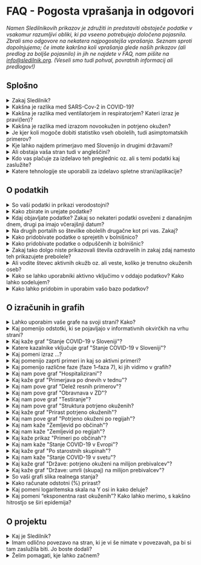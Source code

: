 <h1>FAQ - Pogosta vprašanja in odgovori</h1>

_Namen Sledilnikovih prikazov je združiti in predstaviti obstoječe podatke v vsakomur razumljivi obliki, ki pa vseeno potrebujejo določena pojasnila. Zbrali smo odgovore na nekatera najpogostejša vprašanja. Seznam sproti dopolnjujemo; če imate kakršna koli vprašanja glede naših prikazov (ali predlog za boljše pojasnilo) in jih ne najdete v FAQ, nam pišite na info@sledilnik.org. (Veseli smo tudi pohval, povratnih informacij ali predlogov!)_

## Splošno

<details>
  <summary id=why-sledilnik>Zakaj Sledilnik?</summary>

Naš cilj je pomagati pri razumevanju širjenja virusa in pripomoči k splošni ozaveščenosti, odzivnosti ter učinkovitosti ukrepov za zajezitev virusa. Več v [zavihku O projektu](/sl/about). 

</details>

<details>
  <summary id=virus-vs-disease>Kakšna je razlika med SARS-Cov-2 in COVID-19?</summary>

**SARS-CoV-2** je angleška okrajšava za “Severe Acute Respiratory Syndrome Coronavirus 2” – to je mednarodno sprejeto ime virusa, ki povzroča bolezen **COVID-19**. Tudi slednje poimenovanje je kratica, skovana iz besed COrona VIrus Disease ter 2019, torej leta, ko je bolezen prvič izbruhnila.

</details>

<details>
  <summary id=ventilator-vs-respirator>Kakšna je razlika med ventilatorjem in respiratorjem? Kateri izraz je pravi(len)?</summary>

Načeloma sta oba pravilna. Pri Sledilniku smo najprej uporabljali *ventilator*, nato pa smo se po tehtanju argumentov ter na na predlog člana strokovne skupine, ki svetuje Ministrstvu za zdravje, odločili za uporabo izraza *respirator*. Izraz "*medicinski ventilator*" je sicer ustreznejši z vidika medicinske stroke in tudi slovenskega jezika, izraz "respirator" pa se nam zdi boljši zaradi jedrnatosti in hkratne jasnosti v splošni oz. pogovorni uporabi. Več o dilemah poimenovanja lahko preberete v odličnem članku [**Respirator ali ventilator?** (STA, 24. marca 2020)](https://www.sta.si/2743782/respirator-ali-ventilator).

</details>

<details>
  <summary id=confirmed-cases>Kakšna je razlika med izrazom novookužen in potrjeno okužen?</summary>

V Sledilniku uporabljamo nabor izrazov, ki so razloženi v odgovoru [Kaj pomeni izraz …?](#chart-terminology). Za druge izraze, kot so novookužen, ki se pojavljajo v medijih, ne pa tudi v naših grafih, lahko pri uporabi pomaga [slovar Fran, različica covid-19](https://fran.si/o-portalu?page=Covid_19_2020). 

</details>

<details>
  <summary id=all-infected>Je kjer koli mogoče dobiti statistiko vseh obolelih, tudi asimptomatskih primerov?</summary>

To trenutno ni mogoče. Razlogov je več: testiranja zajemajo le določen del populacije (bolniki z znaki in simptomi akutne okužbe dihal, ki bi lahko potrebovali zdravljenje v bolnišnici, zdravstveni delavci in oskrbovanci DSO s simptomi okužbe dihal, starejši nad 60 let po presoji zdravnika), zato je v statistiko lahko zajet le del populacije, ki očitno kaže znake okužbe, mlajša oz. netestirana populacija je torej za zdaj disproporcionalno zastopana. Statistike asimptomatskih bolnikov, ki ne kažejo simptomov in niso zato nikjer zavedeni, tako ni mogoče dobiti. 

</details>

<details>
  <summary id=other-countries>Kje lahko najdem primerjavo med Slovenijo in drugimi državami?</summary>

Na Sledilnikovi strani [Svet](/sl/world) je na voljo zemljevid sveta, ki prikazuje [Stanje COVID-19 v svetu](/sl/world#world-chart). Na tej strani sta tudi grafa [Države: potrjeno okuženi na milijon prebivalcev](/sl/world#countries-cases-chart) in [Države: umrli (skupaj) na milijon prebivalcev](/sl/world#countries-deaths-chart), ki kaže primerjavo med Slovenijo in različnimi skupinami držav glede na potrjeno okužene in število smrti zaradi COVID-19 na milijon prebivalcev.      

Za podrobnejše primerjave, ki upoštevajo še druge kategorije razen umrlih, si lahko vedno ogledate katero od strani, kot sta [Coronavirus Pandemic](https://ourworldindata.org/coronavirus), stran raziskovalne skupine Our World in Data univerze v Oxfordu, ki omogoča prikaz in primerjavo podatkov za izbrane države, ter [COVID-19 Dashboard](https://coronavirus.jhu.edu/map.html), stran univerze Johns Hopkins (ene vodilnih raziskovalnih institucij v ZDA). Zaradi nezanesljivih podatkov je manj priporočljiva stran [Worldometer](https://www.worldometers.info/coronavirus/). Več priporočenih povezav si oglejte na [strani Povezave](/sl/links).

</details>

<details>
  <summary id=english-translation>Ali obstaja vaša stran tudi v angleščini?</summary>

Pomembni deli Sledilnika so že prevedeni, na primer vsi prikazi in grafi ter stran [stran O projektu](/en/about), ki zajema osnovne podatke in vire podatkov. Preostale strani bodo prevedene takoj, ko bo mogoče. Sicer sta na voljo za prosto uporabo tako besedilni del kot izvorna koda. Vsi podatki so v bazi že zavedeni tudi z angleškimi oznakami, zato je mogoča tudi njihova mednarodna uporaba (izvoz).

</details>

<details>
  <summary id=are-you-paid>Kdo vas plačuje za izdelavo teh preglednic oz. ali s temi podatki kaj zaslužite?</summary>

Nihče oz. ne. Sledilnik je neprofitna pobuda, ustvarjena kot podpora sprotnemu zbiranju in urejanju ključnih podatkov o širjenju koronavirusa pri nas. Naša baza podatkov je javna in prosto dostopna, torej brezplačna in nekomercialna, in bo takšna tudi ostala. Gl. tudi vprašanje [Kako lahko pridobim in uporabim vašo bazo podatkov](#data-usage).

</details>

<details>
  <summary id=tech-used>Katere tehnologije ste uporabili za izdelavo spletne strani/aplikacije?</summary>

Stran je v JavaScriptu s pomočjo Vue.js, vizualizacije in grafi so narejeni v F# s pomočjo knjižnic Highcharts, projekt pa je odprt in na voljo na [GitHubu - Sledilnik](https://github.com/sledilnik).

</details>

## O podatkih

<details>
  <summary id=data-reliability>So vaši podatki in prikazi verodostojni?</summary>

Podatke zbiramo iz različnih uradnih in drugih javnih virov – navedeni so v [zavihku Viri](/sl/sources). 

Od 28. marca 2020 imamo vzpostavljeno tudi povezavo z Ministrstvom za zdravje, NIJZ in zdravstvenimi zavodi, od katerih zdaj neposredno dobivamo strukturirane podatke. Ekipa Sledilnika ne nadzoruje točnosti izvirnih podatkov in ne objavlja podatkov, ki niso pridobljeni iz uradnih virov ali sredstev javnega obveščanja, zato pa vse podatke navzkrižno preverja, da so pravilni in skladni z izvornimi.

</details>

<details>
  <summary id=data-collection>Kako zbirate in urejate podatke?</summary>

[Bazo podatkov](https://docs.google.com/spreadsheets/d/1N1qLMoWyi3WFGhIpPFzKsFmVE0IwNP3elb_c18t2DwY/edit#gid=0) urejamo s podatki NIJZ (po kategorijah). Podatke po regijah in starosti kdaj tudi kasneje dopolnjujemo in navzkrižno preverjamo, ko se spremenijo zaradi epidemioloških raziskav. Podatke o občinah sledimo v [tabeli Kraji](https://docs.google.com/spreadsheets/d/1N1qLMoWyi3WFGhIpPFzKsFmVE0IwNP3elb_c18t2DwY/edit#gid=598557107).

Urejanje podatkov bolnišnične oskrbe – [tabela Pacienti](https://docs.google.com/spreadsheets/d/1N1qLMoWyi3WFGhIpPFzKsFmVE0IwNP3elb_c18t2DwY/edit#gid=918589010):

- Dobivamo dnevna poročila in spremljamo objave vseh bolnišnic za COVID-19 (UKC Ljubljana, UKC Maribor, UK Golnik, SB Celje) – okoli 8h.

- Spremljamo število hospitaliziranih: vsi oddelki, v intenzivni enoti in na respiratorju.

- Iz podatkov evidentiramo tudi prehode (sprejem/odpust) med posameznimi stanji (kadar je to mogoče zaznati).

- Kjer so podatki o prehodih (sprejem/odpust) nepopolni, s sklepanjem določimo vrednosti (uporabimo formulo).

- Vsi viri in sklepanja so zabeleženi kot komentar v posameznih celicah (možnost preverjanja).

- Podatke primerjamo s sumarnimi podatki o hospitaliziranih in intenzivni terapiji, ki jih objavlja Vlada RS.
  
  </details>

<details>
  <summary id=data-publish-time>Kdaj objavljate podatke? Zakaj so nekateri podatki osveženi z današnjim dnem, drugi pa imajo včerajšnji datum?</summary>

Večina podatkov se zbira za pretekli dan ob 23.59 (testi, potrjene okužbe ...), podatke o hospitalizacijah pa večinoma pridobimo do 9. ure vsak dan za vse bolnišnice. **Naši podatki so tako osveženi ponavadi med 10.00 in 12.00**.  

Ko objavimo sveže dnevne podatke, so ti na voljo na vseh naših distribucijskih poteh (CSV, REST, spletna stran), o objavi poročamo tudi na družbenih omrežjih ([Facebook](https://www.facebook.com/COVID19Sledilnik) in [Twitter](https://twitter.com/sledilnik)).

</details>

<details>
  <summary id=data-differences>Na drugih portalih so številke obolelih drugačne kot pri vas. Zakaj?</summary>

Sledilnik uporablja zgolj potrjene, uradne podatke, ki jih dnevno sporočajo NIJZ in vse slovenske bolnišnice, ki zdravijo bolezen COVID-19. Naši podatki tako prihajajo neposredno iz preverjenih virov, hkrati pa jih tudi sami navzkrižno primerjamo že od začetka delovanja (4. 3. 2020). Razlike v objavljenih podatkih se po navadi pojavijo zato, ker so bili zajeti ob različnih urah dneva. Gl. tudi vprašanje [So vaši podatki in prikazi verodostojni?](#data-reliability) 

</details>

<details>
  <summary id=data-hospital-in>Kako pridobivate podatke o sprejetih v bolnišnico?</summary>

Bolnišnice o posameznih sprejemih ali odpustih, iz katerih bi lahko pridobili natančne podatke, ne poročajo vedno. Število sprejemov ponavadi izračunamo iz podatkov o trenutno hospitaliziranih in razlike glede na prejšni dan, ki ji prištejemo število odpuščenih in umrlih na določen dan. Podobno vodimo tudi evidenco o sprejemih in odpustih v enotah za intenzivno terapijo ter za priklop in odklop na/od respirator(ja). 

</details>

<details>
  <summary id=data-hospital-out>Kako pridobivate podatke o odpuščenih iz bolnišnic?</summary>

Podatek **Odpuščeni iz bolnišnice** je izračunan na podlagi podatkov, ki jih dnevno dobivamo neposredno iz bolnišnic, torej iz preverjenega vira. Večinoma za vse bolnišnice dobivamo dnevno število odpuščenih, iz katerega lahko sklepamo o številu novo sprejetih. Glej tudi [Kako pridobivate podatke o sprejetih v bolnišnico?](#data-hospital-in)

</details>

<details>
  <summary id=data-recovered>Zakaj tako dolgo niste prikazovali števila ozdravelih in zakaj zdaj namesto teh prikazujete prebolele?</summary>

Sledilnik se je pri številu ozdravelih zanašal na uradne vire (Vlada RS, mediji). Poročanja o ozdravelih so žal še vedno redka – za zdaj imamo samo par potrjenih virov o "ozdravelih", rednih podatkov in uradnih virov pa ni, kakor tudi ne uradne defincije, kdaj je določena oseba ozdravela. V okviru Inštituta za mikrobiologijo in imunologijo je potekala [nacionalna raziskava o COVID-19](https://covid19.biolab.si/), ki bo pokazala tudi, koliko ljudi je bolezen COVID-19 že prebolelo. Ker trenutno še ni znano, kakšne so morebitne posledice prebolele bolezni COVID-19 (s tem se ukvarjajo različne študije, rezultati pa še dolgo ne bodo znani), in ker tudi zdravstvene institucije govorijo o preboleli bolezni (in ne o ozdravelih), smo skladno s tem spremenili tako terminologijo kot način izračunavanja števila prebolelih. (Gl. tudi vprašanje [Ali vodite števec aktivnih okužb oz. ali veste, koliko je trenutno okuženih oseb?](#data-active-cases)) 

Ministrstvo za zdravje je 14. aprila objavilo [Priporočila za zaključek izolacije in vrnitev na delovno mesto](https://www.zbornica-zveza.si/wp-content/uploads/2020/04/PRIPORO%C4%8CILO-Zaklju%C4%8Dek-izolacije-in-vrnitev-na-delovna-mesta-po-preboleli-bolezni-COVID-19.pdf), iz katerih lahko razberemo, kdaj se za osebo sklepa, da je prebolela okužbo in se lahko vrne na delo. Za osebe s simptomi je to 14 dni po umiritvi simptomov, za zdravstvene delavce je po 14 dneh obvezen kontrolni bris, ki mora biti negativen 2x zapored. Vlada RS sicer redno poroča o odpuščenih iz bolnišnice, za katere pa ne vemo, ali so res že preboleli bolezen. Iz objavljenih priporočil je razvidno, da sta pri teh bolnikih po odpustu v domačo oskrbo potrebna dva zaporedna negativna kontrolna brisa, da bi se oseba štela za sposobno vrnitve na delo. ECDC je v svojem [poročilu](https://www.ecdc.europa.eu/sites/default/files/documents/covid-19-rapid-risk-assessment-coronavirus-disease-2019-ninth-update-23-april-2020.pdf) navedla: *The 14-day incidence of reported COVID-19 cases in the EU/EEA and UK, providing an estimate of the prevalence of active cases in the population...*, zato smo izbrali 14-dnevno obdobje kot povprečno trajanje okužbe, torej čas, ko je potrjeno okuženi aktiven. 

Opazili smo, da [Worldometer](https://www.worldometers.info/coronavirus/#countries) poroča o številu okrevanj, a žal nam podatka, od kod črpajo te informacije, ni uspelo pridobiti. Tudi nekateri drugi viri preprosto združujejo prebolele osebe s številom odpuščenih bolnikov iz bolnišnic. Ker menimo, da ta dva podatka ne kažeta enakega stanja bolezni, smo se odločili, da jih prikazujemo ločeno; to sta  kazalnika **Odpuščeni iz bolnišnice** in **Preboleli**. 

*Opomba: izračun prebolelih smo spremenili 9. 5. 2020, in sicer izračunavamo prebolele zdaj po 14-dnevnem obdobju od potrditve okužbe (prej 21 dni), zato je bil opazen skok v številu prebolelih. Prosimo, da v oceni števila prebolelih upoštevate to razliko v izračunu. Podrobnejša razlaga spremenjenega izračunavanja je na voljo v članku na Mediumu [Od potrjeno okuženih do prebolelih](https://medium.com/@sledilnik/94c81674718e).*

</details>

<details>
  <summary id=data-active-cases>Ali vodite števec aktivnih okužb oz. ali veste, koliko je trenutno okuženih oseb?</summary>

Da, od konca aprila naprej grafično prikazujemo tudi te kazalnike – **Potrjeno okuženi (aktivni)** in **Preboleli (skupaj)**. 

Pri teh prikazih ne gre za podatke iz javnih virov; oba kazalnika kažeta na osnovi uradnih podatkov izračunano vrednost, zato sta za lažje razločevanje prikazana s črtkano črto. Vrednost *Potrjeno okuženi (aktivni)* je izračunana s preprostim odštevanjem uradnih podatkov za relevantno kategorijo, vrednost *Preboleli (skupaj)* odslikava stanje vseh potrjeno okuženih pred dvema tednoma (minus umrli). Število prebolelih je preprosta ocena, ki temelji na vrednosti vseh potrjeno okuženih v preteklosti na podlagi domneve, da se bolezen **povprečno preboli najkasneje v 14 dneh** (vir: [ECDC poročilo](https://www.ecdc.europa.eu/sites/default/files/documents/covid-19-rapid-risk-assessment-coronavirus-disease-2019-ninth-update-23-april-2020.pdf)); tako je število prebolelih na določen dan enako številu vseh potrjeno okuženih dva tedna pred danim datumom, od katerega se odšteje še število umrlih do istega dne, ko se ugotavlja število prebolelih. Ocena je poenostavljena v smislu, da ne upošteva primerov resnejših dolgotrajnih komplikacij bolezni COVID-19.       

*Opomba: izračun prebolelih smo spremenili 9. 5. 2020, in sicer izračunavamo prebolele zdaj po 14-dnevnem obdobju od potrditve okužbe (prej 21 dni), zato je bil opazen skok v številu prebolelih. Prosimo, da v oceni števila prebolelih upoštevate to razliko v izračunu. Podrobnejša razlaga spremenjenega izračunavanja je na voljo v članku na Mediumu [Od potrjeno okuženih do prebolelih](https://medium.com/@sledilnik/94c81674718e).*

Formula za izračun vrednosti:
- Preboleli (skupaj) = Potrjeno okuženi (skupaj) pred 14 dnevi – Umrli (skupaj) do dneva izračuna

- Potrjeno okuženi (aktivni) = Potrjeno okuženi (skupaj) − Preboleli (skupaj) − Umrli (skupaj)

</details>

<details>
  <summary id=data-contribute>Kako se lahko uporabniki aktivno vključimo v oddajo podatkov? Kako lahko sodelujem?</summary>

Sledilnik ne zbira osebnih podatkov uporabnikov niti podatkov, ki bi jih želeli o svojem stanju ali o stanju v bolnišnicah posredovati posamezniki.

Lahko pa uporabniki prostovoljno pomagate z zbiranjem in preverjanjem podatkov iz medijev (in tudi s terena), pri statističnih in drugih analizah ipd. Za takšno obliko sodelovanja, opozorila in konstruktivne predloge nam pišite na info@sledilnik.org.

</details>

<details>
  <summary id=data-usage>Kako lahko pridobim in uporabim vašo bazo podatkov?</summary>

Naša baza podatkov je javna in prosto dostopna v obliki [**CSV**, **REST** in **Google Sheet**](/sl/datasources). Prosimo vas le, da nam sporočite, s kakšnim namenom boste podatke uporabili, ter Sledilnik obvezno navedete kot vir.

Ker so oznake podatkov tudi v angleščini (gl. vprašanje [Ali obstaja vaša stran tudi v angleščini?](#english-translation)), je mogoča tudi njihova mednarodna uporaba (izvoz, prikaz).

</details>

## O izračunih in grafih

<details>
  <summary id=chart-usage>Lahko uporabim vaše grafe na svoji strani? Kako?</summary>

Lahko! Na svojo spletno stran lahko vgradite poljuben graf ali prikaz – ob navedbi vira, seveda. Grafi imajo na desni strani gumb *Deli graf na*, s katerim lahko izbirate, kje želite graf deliti (FB, TW, splet). Lahko pa tudi [kliknete sem](/sl/embed) in s seznama izberete graf, ki ga želite vgraditi. O uporabi nas obvestite (info@sledilnik.org) in povezavo bomo z veseljem dodali tudi v našo zbirko [priporočenih povezav](/sl/links). 

</details>

<details>
  <summary id=chart-infocard-percent>Kaj pomenijo odstotki, ki se pojavljajo v informativnih okvirčkih na vrhu strani?</summary>

Gre za odstotno stopnjo rasti na današnji dan v številu oseb glede na prejšnji dan. Če je, recimo, včeraj bilo v intenzivni enoti 16 oseb, danes pa so sprejeli še štiri, je to 25 % več glede na včerajšnje stanje.  

</details>

<details>
  <summary id=metrics-comparison-chart>Kaj kaže graf "Stanje COVID-19 v Sloveniji"?</summary>

[Graf](/sl/stats#metrics-comparison-chart) prikazuje dnevno in skupno dinamiko širjenja okužbe od začetka do danes. Uporabljeni kazalniki (gl. [Katere kazalnike vključuje graf o stanju?](#chart-metrics-included)) nam pomagajo razumeti, kako uspešno obvladujemo širjenje virusa. Spremljamo lahko, kakšen je dnevni prirast okuženih, in posredno vidimo, ali ukrepi delujejo; iz podatka o številu hospitaliziranih in deleža teh v intenzivni enoti lahko razberemo, koliko oseb je bolezen resno ogrozila, hkrati pa nam ti podatki kažejo tudi, kolikšna je obremenjenost zdravstvenega sistema.

Spodaj na časovnem traku so označene prelomne točke: od prvega potrjenega primera (4. 3. 2020) do ukrepov (po ključni besedi in datumu), sprejetih za zajezitev širjenja, ter njihovega rahljanja, kar nam pomaga spremljati dinamiko spremenljivk glede na ukrepe.  

</details>

<details>
  <summary id=chart-metrics-included>Katere kazalnike vključuje graf "Stanje COVID-19 v Sloveniji"?</summary>

[Graf](/sl/stats#metrics-comparison-chart) vključuje:
  
* **Testiranja (na dan)** = Število opravljenih testiranj na prisotnost virusa SARS-CoV-2, ki povzroča bolezen COVID-19. V prvih fazah epidemije je to bil pomemben pokazatelj razširjenosti virusa, a se je s spremembo metodologije testiranja oz. vzorca testiranih to spremenilo v kazalec kapacitete zdravstvenega oz. diagnostičnega sistema.

* **Testiranja (skupaj)** = Vsota testiranj do dne; podatek je uporaben v smislu primerjave oz. deleža celotne populacije, vendar je zavajajoč, saj so določene osebe lahko testirane večkrat (npr. zdravstveni delavci, zaposleni v DSO ipd.).

* **Potrjeno okuženi (na dan)** = Število potrjeno okuženih na dan na podlagi testov. Ta kazalec ne odraža dejanskega gibanja novih okuženih v populaciji, saj se s testi ne vzorči celotne populacije, ampak se ciljno testira rizične in poklicne skupine.

* **Potrjeno okuženi (skupaj)** = Skupno število vseh potrjeno okuženih oseb do določenega dne.

* **Potrjeno okuženi (aktivni)** = Potrjeno okuženi (skupaj) – Preboleli (skupaj) – Umrli (skupaj)

* **Preboleli (skupaj)** = Število prebolelih na določen dan je preprosta ocena, enaka številu vseh potrjeno okuženih dva tedna pred danim datumom (ob predpostavki, da se bolezen povprečno preboli najkasneje v 14 dneh), od katerega se odšteje še število umrlih do istega dne, ko se ugotavlja število prebolelih. Gl. tudi [Zakaj tako dolgo niste prikazovali števila ozdravelih in zakaj zdaj namesto teh prikazujete prebolele?](#data-recovered)

* **Hospitalizirani (aktivni)** = Trenutno število oseb v bolnišnični oskrbi (na navadnem oddelku ali v enoti za intenzivno terapijo).

* **Hospitalizirani (skupaj)** = Vsota vseh do sedaj sprejetih v bolnišnico do dne.

* **V intenzivni enoti (aktivni)** = Trenutno število oseb v enotah intenzivne terapije.

* **Na respiratorju (aktivni)** = Trenutno število oseb, ki za dihanje potrebujejo respirator (medicinski ventilator).

* **Odpuščeni iz bolnišnice (na dan)** = Število odpuščenih iz bolnišnice na ta dan.

* **Odpuščeni iz bolnišnice (skupaj)** = Vsota vseh odpuščenih iz bolnišnice do tega dne.

* **Umrli (na dan)** = Število umrlih za posledicami COVID-19 na ta dan.

* **Umrli (skupaj)** = Vsota vseh umrlih do tega dne.
  
</details>

<details>
  <summary id=chart-terminology>Kaj pomeni izraz …? </summary>
  
Sledilnik uporablja terminologijo, ki je skladna z uradnimi oznakami in smernicami WHO in ECDC (Evropskega centra za preprečevanje in obvladovanje bolezni). V prikazih se uporabljajo naslednje oznake:  
* **potrjeno okuženi** = To je število oseb, ki so bile pozitivne na testu prisotnosti virusa SARS-CoV-2. Ker je število potrjeno okuženih oseb odvisno zgolj od testiranja in ker zaradi spremenjene politike testiranja večina okuženih z blagimi simptomi sploh ne bo testirana na prisotnost COVID-19, je podatek o potrjeno okuženih bistveno manjši od dejanskega števila okuženih ljudi.

* **hospitalizirani** = To je število okuženih oseb, ki imajo tako resne simptome bolezni COVID-19, da so bile sprejete v bolnišnično oskrbo. 

* **v intenzivni enoti** = Označuje število hospitaliziranih oseb, ki so zaradi simptomov bolezni COVID-19 v življenjski nevarnosti in potrebujejo namestitev v enoti za intenzivno terapijo. Gre za podmnožico kategorije *Hospitalizirani*. 

* **na respiratorju** = Označuje število hospitaliziranih oseb v intenzivni enoti, ki za dihanje potrebujejo respirator (medicinski ventilator). Gre za podmnožico kategorije *V intenzivni enoti* in kategorije *Hospitalizirani*.

* **preboleli** = To je ocena števila oseb, ki so bile potrjeno okužene in naj bi po 14 dneh prebolele bolezen. Število prebolelih je tako enako številu vseh potrjeno okuženih dva tedna pred danim datumom, od katerega se odšteje še število umrlih do istega dne, ko se ugotavlja število prebolelih. Gl. tudi [Zakaj tako dolgo niste prikazovali števila ozdravelih in zakaj zdaj namesto teh prikazujete prebolele?](#data-recovered)
  
</details>

<details>
  <summary id=cases-chart>Kaj pomenijo zaprti primeri in kaj so aktivni primeri? </summary>

Vse potrjeno okužene primere kaže [graf Potrjeni primeri](/sl/stats#cases-chart). Sicer pa je za spremljanje epidemije pomembno vedeti, koliko je še aktualno okuženih. Zato uporabljamo terminologijo:

**Zaprti primeri** – seštevek vseh potrjeno okuženih, ki niso več okuženi z virusom, torej števila prebolelih in mrtvih.

**Aktivni primeri** – pomenijo vse potrjene okužbe z virusom, ki so še vedno aktualne (osebe virus še vedno prebolevajo). Gl. tudi [Katere kazalnike vključuje graf o stanju?](#data-recovered)

</details>


<details>
  <summary id=chart-phases>Kaj pomenijo različne faze (faze 1–faza 7), ki jih vidimo v grafih?</summary>

Navpične črte delijo faze, zamejene z datumi, ko so odgovorni organi spremenili način zbiranja informacij o širjenju okužbe (spremeni se način testiranja, razglašena ali preklicana epidemija, uvedejo se interventni ukrepi samoizolacije...).

Faze so prikazane zato, ker se je s spremembo metodologije testiranja spremenil tudi pomen določenih kazalcev, po katerih lahko presojamo razširjenost okužb.

* **Faza 1 (4.–12. marec 2020)**: Zabeleženi so prvi primeri okužbe pri nas. Sledi se vsem primerom, testirajo se vsi kontakti. 

* **Faza 2 (13.–19. marec 2020)**: Spremeni se [metodologija testiranja, razglašena epidemija](https://www.gov.si/novice/2020-03-14-spremenjeno-diagnosticiranje-za-realnejse-nacrtovanje-ukrepov-za-obvladovanje-epidemije/), uvedejo se interventni ukrepi o samoizolaciji in socialnem distanciranju.

* **Faza 3 (20. marec–7. april)**: Ponovno [se spremeni metodologija testiranja](https://www.gov.si/novice/2020-03-22-ministrstvo-za-zdravje-z-vrsto-ukrepov-v-boju-proti-covid-19/), vzpostavi se prepoved zbiranja več kot petih oseb na javnih površinah.

* **Faza 4 (8.–15. april)**: Nova [sprememba metodologije testiranja](https://www.gov.si/assets/ministrstva/MZ/DOKUMENTI/Koronavirus/145-Dopolnitev-navodil-glede-testiranja-na-COVID-19.pdf) – dodatno se testirajo tudi osebe z blagimi simptomi iz gospodinjstev, v katerih je več oseb z okužbo dihal.

* **Faza 5 (15.–21. april)**: Nova [sprememba metodologije testiranja](https://www.gov.si/assets/ministrstva/MZ/DOKUMENTI/Koronavirus/Druga-dopolnitev-navodil-za-testiranje-na-COVID-19.pdf) – ponovno se **po možnosti** testirajo **vse** osebe, pri katerih obstaja sum za mogočo okužbo s SARS-CoV-2 virusom.

* **Faza 6 (21. april–15. maj)**: Nova [sprememba metodologije testiranja](https://www.nijz.si/sites/www.nijz.si/files/uploaded/testiranje-pacientov-na-covid-19_21_4_2020.pdf) – ponovno se testirajo **vse** osebe, pri katerih obstaja sum za mogočo okužbo s SARS-CoV-2 virusom. Začne se [nacionalna raziskava](https://www.gov.si/novice/slovenija-bo-kot-prva-drzava-izvedla-raziskavo-koliko-ljudi-je-bolezen-covid19-nevede-prebolelo/) 3000 naključnih oseb (dodatna testiranja, testiranje krvi na prisotnost protiteles).

* **Faza 7 (15. maj)**: Vlada [prekliče epidemijo](https:https://www.gov.si/novice/2020-05-15-vlada-preklicala-epidemijo-nalezljive-bolezni-sars-cov-2-covid-19/) – nadaljne sproščanje ukrepov (karantena samo za državljane tretjih držav), večina ukrepov je ostala do konca maja.
    - 1.6.: sproščanje osnovna šola, zbiranje do 200 ljudi.
    - 15.6.: sproščanje, zbiranje do 500 ljudi, prost prestop meje izven kontrolnih točk za SLO, AUT, ITA in HUN.
    - 15.6.: poostrena obvezna 14-dnevna karantena za kritične države.
</details>

<details>
  <summary id=patients-chart>Kaj nam pove graf "Hospitalizirani"?</summary>

[Graf](/sl/stats#patients-chart) nam v prikazu (*Vse bolnišnice*) kaže celotno sliko hospitalizacij glede na stanje pacientov po dnevih: stolpci s pozitivno vrednostjo (tisti nad vodoravno osjo) prikazujejo število sprejetih, število hospitaliziranih, z rdečimi odtenki so označeni posamezniki v enoti intenzivne terapije ter koliko od teh je v kritičnem stanju na respiratorju. Stolpci z negativno vrednostjo (tisti pod vodoravno osjo) prikazujejo število odpuščenih in umrlih ta dan. Spodaj lahko izberemo tudi posamezno COVID-19 bolnišnico in tako pogled omejimo. Če spodaj izberemo pogled *Po bolnišnicah*, pa lahko za vsako od COVID-19 bolnišnic vidimo število oseb v bolnišnični oskrbi po dnevih.  

Prikaz je lahko osnova za presojo bolnišničnih zmogljivosti in načrtovanje njihovega morebitnega povečanja. Po besedah ministra za zdravje Tomaža Gantarja je bilo spomladi stanje takšno: "Za bolnike s COVID-19 imamo v bolnišnicah pripravljenih 539 postelj, po potrebi se ta zmogljivost lahko poveča do 1000 postelj, ... Za intenzivno terapijo imamo trenutno na razpolago 113 postelj." Če vemo, da traja hospitalizacija nekoga v intenzivni enoti pri nas pribl. 14 dni ([po besedah dr. Matjaža Jereba](https://www.rtvslo.si/zdravje/novi-koronavirus/matjaz-jereb-smrtnost-kriticno-bolnih-na-oddelku-ni-velika/519962); svetovno povprečje je 3–6 tednov), lahko graf ponudi dober uvid o obremenitvi bolnišnic. 

</details>

<details>
  <summary id=daily-comparison-chart>Kaj kaže graf "Primerjava po dnevih v tednu"?</summary>

[Graf](/sl/stats#daily-comparison-chart) prikazuje dinamiko širjenja okužbe po posameznih dnevih v tednu. Izberete lahko tri poglede: *Potrjeno okuženi* (novi primeri na ta dan), *Aktivni primeri* (skupno število aktivnih primerov na ta dan) in *Opravljeni testi* (na ta dan).   
Na grafu je tako razvidna tipična tedenska dinamika (vikendi z zmanjšano dejavnostjo testiranja), kakor tudi tedenske rasti ali zmanjšanja na posameznem dnevu v tednu.  

</details>

<details>
  <summary id=ratios-chart>Kaj nam pove graf "Delež resnih primerov"?</summary>

[Graf](/sl/stats#ratios-chart) prikazuje deleže resnih primerov bolezni in smrtnosti v treh različnih prikazih. Vsi podatki so prikazani v odstotkih (%). 
**Pozor**: Delež resnih primerov prikazuje delež vseh do zdaj hospitaliziranih (+ ICU, respirator). Ta prikaz torej ni vezan na trenutno hospitalizirane, ampak prikazuje hospitalizirane, ICU, respirator in smrti kot delež vseh potrjeno okuženih. Če se je število potrjeno okuženih na določen dan povečalo, število na respiratorju pa ne (je ostalo nespremenjeno), bo to povzročilo padec % na repiratorjih. Pri tem prikazu ni pomembna dnevna sprememba, ampak se prikazujejo trendi. Na začetku je zato krivulja zelo nestabilna, na koncu pa se stabilizira. Ideja tega grafa je, da nam nudi oceno deleža resnih primerov po posameznih kategorijah.

(*Resni primeri*) nam kaže hospitalizirane, v intenzivni enoti, na respiratorju in umrle kot delež vseh potrjeno okuženih. Iz tega je razvidno, kolikšen delež vseh potrjeno okuženih oseb ima težjo obliko bolezni, ki zahteva hospitalizacijo, sprejem v intenzivno enoto in uporabo respiratorja.

(*Hospitalizirani*) nam kaže osebe v intenzivni enoti, na respiratorju in umrle v bolnišnici kot delež vseh hospitaliziranih. Ta prikaz ponazori, na kakšnem oddelku in kakšno obravnavo potrebujejo hospitalizirani bolniki.

(*Smrtnost*) nam pokaže delež smrti v bolnišnici glede na vse umrle in delež smrti v intenzivni enoti glede na vse umrle - prikazano s polno črto. S črtkano črto sta prikazani Smrtnost v bolnišnici (koliko oseb umre glede na vse hospitalizirane) in Smrtnost v intenzivni enoti (koliko oseb umre glede na vse sprejete v intenzivno enoto). 

Graf je uporaben za razumevanje obravnave bolnikov v Sloveniji in primerjave z drugimi državami (glede na njihova poročila).

</details>

<details>
  <summary id=hcenters-chart>Kaj nam pove graf "Obravnava v ZD"?</summary>

[Graf](/sl/stats#hcenters-chart) prikazuje obravnavo sumov za COVID-19 v zdravstvenih domovih (primarna raven zdravstva), možen je pogled za celo Slovenijo ali po posamezni regiji. Zdravstveni domovi so prva vstopna točka za odvzem brisov za testiranje za prisotnost virusa, zato je porast števila sumov in napotitev na samoizolacijo lahko zgodnji indikator, da je prišlo do novih izbruhov.

Na grafu zato prikazujemo število vseh obiskov nujne medicinske pomoči (tudi za druge bolezni) v zdravstvenih domovih*, številov sumov za COVID-19 na podlagi pregleda na vstopni točki COVID-19 in vse sume na okužbo, ki so bili zaznani na podlagi telefonskega pogovora. Nekatere osebe so tako lahko zavedene večkrat, najprej s telefonskim pogovorom, potem pa še med pregledom. Prikazujemo tudi skupno število napotitev v samoizolacijo.  

*Opomba 1: v nekaterih občinah je kontrolna točka za COVID-19 v sklopu bolnišnice (recimo SB Celje in SB Novo mesto). Za obdobje pred 14.4. nimamo podatkov iz teh bolnišnic.*

*Opomba 2: metodologija beleženja sumov preko telefonskega pogovora se je spreminjala, zato so bili na začetku zavedeni vsi sumi, od 23.4. pa naj bi se pri telefonskem pogovoru beležili samo sumi, ko ni bil odrejen pregled in vzem brisa (testiranje). Iz tega razloga je mogoče, da so razlike v tem, kako posamezni zdravstveni domovi poročajo te podatke, in da je to število previsoko.*

Tudi v številu opravljenih testov so zavedena vsa testiranja (tudi ponovitvena), tako da število pozitivnih testov šteje vse pozitivne teste – ista oseba je lahko večkrat testirana in šteta kot pozitivna. Število opravljenih testov je zato lahko večje od števila pozitivnih testov, ki jih poročajo laboratoriji (tam je vsaka oseba zavedena samo enkrat). Gl. tudi [Kaj nam pove graf "Testiranje"?](#test-charts) 


</details>


<details>
  <summary id=tests-chart>Kaj nam pove graf "Testiranje"?</summary>

[Graf](/sl/stats#tests-chart) prikazuje skupno število rednih testiranj (prikaz *Redno*) in testiranj [nacionalne raziskave IMI](https://covid19.biolab.si/) (z izbiro prikaza *Raziskava*). S stolpci je prikazano število negativnih in pozitivnih testov na posamezni dan, krivulja kaže dnevni delež pozitivnih testov v odstotkih. 

Vse pomembne zdravstvene organizacije in ustanove se zavedajo, da je testiranje za okužbo s koronavirusom eden najpomembnejši dejavnikov, saj lahko le s testiranjem razumemo potek in razsežnost pandemije ter s tem ustrezno odgovorimo na grožnjo, ki jo predstavlja. Se pa vsaka država po svoje spopada s pomanjkanjem testov. Slovenija je *14. marca 2020* spremenila način spremljanja širjenja okužbe (https://www.gov.si/teme/koronavirus/koronavirus-simptomi-okuzbe-in-zdravljenje/), po katerem se ni več testiralo ljudi z okužbo dihal, ki niso potrebovali bolnišnične oskrbe (stanje se zato ocenjuje le na podlagi števila obolelih), testirale pa so se vse osebe z blago okužbo dihal, ki so starejše od 60 let, osebe s potrjenimi drugimi boleznimi (visok krvni tlak, sladkorna bolezen, srčno-žilne, pljučne, ledvične, težje jetrne bolezni) ter osebe z imunskimi pomanjkljivostmi (ne glede na starost). *21. aprila 2020* se je način testiranja spremenil, saj so zdravstveni delavci dobili [navodilo](https://www.gov.si/assets/ministrstva/MZ/DOKUMENTI/Koronavirus/Dodatno-k-Drugi-dopolnitvi-navodil-za-testiranje-na-COVID-19-Testiranje-pri-vseh-osebah-s-sumom.pdf), naj se testirajo vsi pacienti s sumom na okužbo dihal (tudi taki z blažjimi simptomi in ne glede na njihovo starost). 

</details>

<details>
  <summary id=infections-chart>Kaj nam pove graf "Struktura potrjeno okuženih?</summary>

[Graf](/sl/stats#infections-chart) nudi vpogled, kolikšen je med vsemi potrjeno okuženimi dnevni delež potrjeno okuženih oseb iz rizičnih skupin oz. zaposlenih na rizičnih območjih. Zaradi časovno ne dovolj natančnih vhodnih podatkov o potrjeno okuženih so dnevne vrednosti (*Po dnevih (povprečno)*) prikazane kot drseče povprečje 5 dni. Seštevek vrednosti tega dneva, 2 dni pred dnevom in 2 dni po tem dnevu je deljen s 5. Zato graf kaže stanje za tri dni nazaj, na ta način pa dobimo boljšo predstavo o trendih po posameznih skupinah. Če spodaj izberemo prikaz *Skupno* oz. *Relativno*, bomo iz krivulje potrjenih primerov preskočili na stolpčni prikaz, ki kaže, kolikšno je število potrjeno okuženih oseb znotraj posamezne kategorijeza na določen dan.  

Prirast okuženih zdravstvenih delavcev ne pomeni, da so bili odkriti točno na ta dan; lahko so bili pozitivni že prej in se je samo podatek o njihovem statusu pridobil naknadno. Postavka *Zaposleni v DSO* vključuje zdravstvene delavce, sodelavce in zunanjo pomoč (študentje zdravstvenih smeri), zato so dnevni podatki o zdravstvenih delavcih (modra krivulja oz. stolpci) ustrezno zmanjšani na račun zaposlenih v DSO. To pomeni, da je število zdravstvenih delavcev zelo konzervativna ocena.

</details>

<details>
  <summary id=spread-chart>Kaj kaže graf "Prirast potrjeno okuženih"?</summary>

[Graf](/sl/stats#spread-chart) prikazuje število novih primerov potrjeno okuženih na določen dan, pri čemer upošteva oznako WHO in  [ECDC (Evropskega centra za preprečevanje in obvladovanje bolezni)](https://www.ecdc.europa.eu/en/case-definition-and-european-surveillance-human-infection-novel-coronavirus-2019-ncov), da so potrjeni primeri "osebe z laboratorijsko potrjeno okužbo s COVID-19". Ker je število potrjeno okuženih oseb še vedno odvisno zgolj od testiranja, je podatek o potrjeno okuženih bistveno manjši od dejanskega števila okuženih ljudi.
  
</details>

<details>
  <summary id=regions-chart>Kaj nam pove graf "Potrjeno okuženi po regijah"?</summary>

[Graf](/sl/stats#regions-chart) kaže dinamiko rasti potrjeno okuženih po izbranih regijah. Posamezne regije je mogoče enostavno primerjati tako, da pod grafom s klikom na določene regije izberemo tiste, ki jih želimo prikazati na grafu. Iz krivulje lahko hitro razberemo, katere regije imajo največ in katere najmanj potrjeno okuženih ter kako se to število spreminja skozi čas.

</details>

<details>
  <summary id=map-chart>Kaj nam kaže "Zemljevid po občinah"?</summary>

[Zemljevid po občinah](/sl/stats#map-chart) nam pokaže epidemiološko sliko posameznih občin, saj omogoča prikaz po potrjenih primerih (rdeči odtenki) ali umrlih (sivi odtenki). Pri prikazu potrjenih primerov, lahko vidimo, katere so najbolj "zdrave" (bela barva) in katere bolj "okužene" (rdeči odtenki) glede na trenutno stanje – se še vedno pojavljajo novi primeri ali ne – in glede na delež prebivalstva (privzet prikaz je *Delež prebivalstva*). Na levi strani lahko z uporabo filtra (*včeraj, 7, 14 ali 21 dni*) določimo, za kakšno časovno obdobje si bomo ogledali podatke o novih primerih potrjeno okuženih ali umrlih. Za tiste občine, kjer se še vedno potrjujejo novi primeri, lahko sklepamo, da je epidemija še vedno aktivna. (Seveda to ne pomeni nujno, da v občinah brez novih primerov potrjenih okužb teh res ni, je pa to vendarle pokazatelj "zdravosti" določenega območja.) Več podrobnosti je na voljo v članku na Mediumu [Kje so “zdrave” občine?](https://medium.com/sledilnik/kje-so-zdrave-ob%C4%8Dine-613afc42b023) 

S klikom na *Absolutno* v desnem zgornjem kotu lahko spremenimo prikaz in si ogledamo občine pobarvane glede na skupno število novo potrjeno okuženih ali umrlih v izbranem časovnem okviru (*včeraj, 7, 14 ali 21 dni*).

</details>

<details>
  <summary id=rmap-chart>Kaj nam kaže "Zemljevid po regijah"?</summary>

[Zemljevid po regijah](/sl/stats#rmap-chart) nam pokaže epidemiološko sliko posameznih statističnih regij, saj omogoča prikaz po potrjenih primerih (rdeči odtenki) ali umrlih (sivi odtenki). Pri prikazu potrjenih primerov, lahko vidimo, katere so najbolj "zdrave" (bela barva) in katere bolj "okužene" (rdeči odtenki) glede na trenutno stanje – se še vedno pojavljajo novi primeri ali ne – in glede na delež prebivalstva (privzet prikaz je *Delež prebivalstva*). Na levi strani lahko z uporabo filtra (*7, 14 ali 21 dni*) določimo, za kakšno časovno obdobje si bomo ogledali podatke o novih primerih potrjeno okuženih ali umrlih. 

S klikom na *Absolutno* v desnem zgornjem kotu lahko spremenimo prikaz in si ogledamo regije pobarvane glede na skupno število novo potrjeno okuženih ali umrlih v izbranem časovnem okviru (*včeraj, 7, 14 ali 21 dni*).

</details>

<!--<details>
  <summary id=chart-double-rate>Kako se izračunava “podvojitev v N dneh” in kaj pomeni?</summary>

V obdobju eksponentne rasti na prikazu **Primeri po občinah** prikazujemo oceno **Podvojitev v N dneh**, ki pomeni, da se bo število okuženih v določeni občini predvidoma podvojilo v navedenem številu dni. To je ocena povprečne hitrosti eksponentnega naraščanja, ki temelji na podatkih iz prejšnjih dni, tako da se ugotovi dan, ko se je vrednost prepolovila.

</details>-->

<details>
  <summary id=municipalities-chart>Kaj kaže prikaz "Primeri po občinah"?</summary>

[Prikaz](/sl/stats#municipalities-chart) po posameznih občinah bolj podrobno prikaže število potrjeno okuženih po posameznih občinah glede na to, kdaj je bil odkrit *zadnji* primer.   
Sicer pa stolpiči kažejo tri kategorije: z rumeno barvo so označeni še vedno <span style="color:gold">*aktivni*</span> primeri, z zeleno so označeni <font color='green'>*preboleli* (ocena)</font> in s črno *umrli* v posamezni občini.   
Številke desno poleg občine kažejo **stanje na današnji dan**, večja rumena številka kaže *trenutno aktivne* primere, manjša kaže *skupno število* vseh potrjeno okuženih primerov, vključno s prebolelimi in umrlimi. *Datum* poleg občine pa kaže, kdaj je bil odkrit zadnji potrjeno okužen primer. Na to se navezuje podatek o času od zadnje okužbe, zapisan kot *Zadnji primer pred* pod posamezno občino, ki vpliva tudi na razvrstitev občin.

Posebna kategorija med občinami je **TUJINA**, uvedena skladno s poročanjem NIJZ, kjer se naj bi se podatek tujina nanašal na izvor okužbe, pri tem pa ne gre nujno za tuje državljane, je pred časom [pojasnil govorec Vlade RS za Covid19](https://twitter.com/GovorecCOVID19/status/1265226472731664385). Je pa [Žurnal24 o tej kategoriji podal drugačno pojasnilo](https://www.zurnal24.si/slovenija/to-v-resnici-pomeni-stevilo-okuzenih-v-rubriki-tujina-347506), po njihovem navajanju naj bi na NIJZ pojasnili: "V tabelo "Po občinah" se razporejajo pozitivni primeri, ki imajo stalni ali začasni naslov v Republiki Sloveniji, se pravi državljani Slovenije. So pa v tabelo vnešeni tudi tujci (označeno kot TUJINA), ki pa stalnega naslova v Sloveniji nimajo. Torej TUJEC je opredeljen glede na bivališče, ne glede na to, kje se je okužil." (Očitno je to kategorija, ki dopušča različne interpretacije.)

Ker so občine samodejno razvrščene po preteklem času od zadnjega potrjenega primera, lahko iz tega sklepamo, katere občine so trenutno bolj "okužene" in katere bolj "zdrave" kot druge.  

Prikaz lahko spremenimo z izbiro različnih pogledov nad grafom: če izberemo razvrstitev *Aktivni*, bomo občine razvrstili po trenutni oceni aktivnih primerov. Če izberemo *Vsi*, bodo občine razvrščene po največjem *skupnem* številu potrjeno okuženih.   
Prikaz občin lahko filtriramo tudi po posameznih regijah, tako da z zgornjega spustnega seznama *Vse regije* izberemo določeno regijo in si ogledamo stanje potrjeno okuženih po pripadajočih ji občinah. Občino lahko tudi preprosto poiščemo z vnosom imena v iskalnik *Poišči občino*. 

*Opomba: ocena prebolelih in aktivnih temelji na ocenjenem času prebolevanja bolezni COVID-19, ki je 14 dni pri blagi obliki bolezni. Če je posameznik hospitaliziran, bo to prebolevanje najverjetneje trajalo dlje, ampak v tem primeru hospitalizirani posameznik ni nevaren za okolico, ker je v bolnišnici. Zato hospitaliziranih v tem prikazu po občinah ne upoštevamo, se pa zaradi poenostavljenosti ocen z neupoštevanjem hospitaliziranih lahko zgodi, da se seštevek aktivnih po občinah ne bo ujemal z oceno aktivnih za vso državo. Gl. tudi [Ali vodite števec aktivnih okužb oz. ali veste, koliko je trenutno okuženih oseb?](#data-active-cases)*

</details>

<details>
  <summary id=europe-chart>Kaj nam kaže "Stanje COVID-19 v Evropi"?</summary>

[Stanje COVID-19 v Evropi](/sl/stats#europe-chart) nam v osnovnem pogledu *Omejitve in uvoženi primeri* prikaže epidemiološko sliko posameznih držav na osnovi ocene NIJZ, ki pripravlja [listo varnih držav](https://www.nijz.si/sl/seznam-drzav-za-prehajanje-drzavne-meje-brez-omejitev) (t.i. zeleni seznam). Na osnovi sklepa vlade pa se določa [seznam držav z obvezno 14-dnevno karanteno](https://www.gov.si/novice/2020-06-08-pravila-za-prehajanje-slovenske-meje/) (t.i. rdeči seznam). Novo potrjeni primeri, ki smo jih v Slovenijo uvozili iz posamezne države v zadnjih 14 dneh, so s številom prikazani v posamezni državi.

*Opomba: NIJZ podatke o uvoženih primerih objavlja ob ponedeljkih za pretekli teden, zato podatki žal niso dnevni, ampak lahko kažejo tudi več kot teden dni staro stanje.*

Pogled *14-dnevna pojavnost na 1M prebivalcev* prikazuje epidemiološko ogroženost v posameznih državah na podlagi števila novo potrjenih primerov v zadnjih 14 dneh na milijon prebivalcev. Podatke dobivamo od [Our World In Data](https://ourworldindata.org/coronavirus), ki uporablja [podatke ECDC](https://www.ecdc.europa.eu/en/geographical-distribution-2019-ncov-cases).

</details>

<details>
  <summary id=age-groups-chart>Kaj kaže graf "Po starostnih skupinah"?</summary>

[Graf](/sl/stats#age-groups-chart) prikazuje starostno strukturo vseh potrjeno okuženih in smrtnih primerov zaradi koronavirusa, ločeno tudi po spolu. Prikaz kaže absolutne vrednosti in ga desno zgoraj lahko spremenimo v *Relativno* prikazovanje za boljši vpogled, kakšna je umrljivost zaradi bolezni COVID-19 glede na število prebivalcev v celotnem obdobju epidemije. V relativnem prikazu so spodaj možnosti različnih pogledov: z izbiro *Delež potrjeno okuženih* se bo prikazal delež potrjeno okuženega prebivalstva glede na določeno starostno skupino. Z izbiro *Delež umrlih* bomo videli skupno število smrti v tem obdobju glede na število prebivalcev, izraženo v odstotkih. Z izbiro *Umrli glede na št. okuženih* lahko razberemo, kakšen je bil delež umrlih v določeni starostni skupini glede na število potrjeno okuženih.

Demografski podatki nam lahko pomagajo razumeti, kako se je pandemija razširila in zakaj je nesorazmerno vplivala na določene starostne skupine. Po zdaj znanih podatkih naj bi bila bolezen COVID-19 bolj nevarna za starejše in tiste s pridruženimi boleznimi, po nekaterih podatkih naj bi bili bolj izpostavljeni moški. Da pa bi lahko razumeli vse dejavnike, bi morali pridobiti več podatkov: kakšne so bile pridružene bolezni, socialno ekonomsko stanje obolelih, geografsko območje ipd.  
*Opomba: Za razliko od drugih podatkov, ki se objavljajo redno za različne kategorije, uradni viri pridobivajo demografske podatke z zamudo (starost, občina ...), zato so ti praviloma znani z enodnevnim zamikom. To je tudi razlog, da lahko v prikazu Po starostnih skupinah prihaja do odstopanja oz. manjših vrednosti števila potrjeno okuženih in umrlih glede na podatke v drugih prikazih.*
 
</details>

<details>
  <summary id=world-chart>Kaj nam kaže "Stanje COVID-19 v svetu"?</summary>

[Stanje COVID-19 v svetu](/sl/world#world-chart) nam v osnovnem pogledu *14-dnevna pojavnost na 1M prebivalcev* prikazuje epidemiološko ogroženost v posameznih državah na podlagi števila novo potrjenih primerov v zadnjih 14 dneh na milijon prebivalcev. Podatke dobivamo od [Our World In Data](https://ourworldindata.org/coronavirus), ki uporablja [podatke ECDC](https://www.ecdc.europa.eu/en/geographical-distribution-2019-ncov-cases).

Pogled *Omejitve in uvoženi primeri* prikaže epidemiološko sliko posameznih držav na osnovi ocene NIJZ, ki pripravlja [listo varnih držav](https://www.nijz.si/sl/seznam-drzav-za-prehajanje-drzavne-meje-brez-omejitev) (t.i. zeleni seznam). Na osnovi sklepa vlade pa se določa [seznam držav z obvezno 14-dnevno karanteno](https://www.gov.si/novice/2020-06-08-pravila-za-prehajanje-slovenske-meje/) (t.i. rdeči seznam). Novo potrjeni primeri, ki smo jih v Slovenijo uvozili iz posamezne države v zadnjih 14 dneh, so s številom prikazani v posamezni državi.

*Opomba: NIJZ podatke o uvoženih primerih objavlja ob ponedeljkih za pretekli teden, zato podatki žal niso dnevni, ampak lahko kažejo tudi več kot teden dni staro stanje.*

</details>

<details>
  <summary id=countries-cases-chart>Kaj kaže graf "Države: potrjeno okuženi na milijon prebivalcev"?</summary>

[Graf](/sl/world#countries-cases-chart) kaže primerjavo med Slovenijo in različnimi skupinami držav glede na število potrjeno okuženih na milijon prebivalcev. Spodaj lahko s klikom na ustrezne zavihke preklapljate med primerjavo Slovenije z različnimi skupinami držav.      

</details>

<details>
  <summary id=countries-deaths-chart>Kaj kaže graf "Države: umrli (skupaj) na milijon prebivalcev"?</summary>

[Graf](/sl/world#countries-deaths-chart) kaže primerjavo med Slovenijo in različnimi skupinami držav glede na število smrti zaradi COVID-19 na milijon prebivalcev. Spodaj lahko s klikom na ustrezne zavihke preklapljate med primerjavo Slovenije z različnimi skupinami držav.      

</details>

<details>
  <summary id=chart-reality>So vaši grafi slika realnega stanja?</summary>

Da, kolikor so lahko, če se zavedamo omejitev trenutnih prikazov: grafi na tej strani prikazujejo le tisto, kar je mogoče ugotoviti glede na dane podatke. Tako recimo skupno število testiranj pomeni število vseh opravljenih testov do danes, ne izraža pa skupnega števila vseh testiranih oseb, saj so nekatere osebe, na primer zdravstveni delavci in osebe, pri katerih sumijo na okužbo, testirane večkrat.

Po drugi strani je število potrjeno okuženih oseb odvisno zgolj od testiranja, in ker zaradi spremenjene politike testiranja večina okuženih z blagimi simptomi sploh ne bo testirana na prisotnost COVID-19, je podatek o potrjeno okuženih bistveno manjši od dejanskega števila okuženih ljudi.

Zato je treba te kategorije jemati z védenjem, kaj pomenijo, in interpretirati grafe z zrncem soli.

</details>

<details>
  <summary id=chart-percentage>Kako računate odstotni (%) prirast? </summary>

Za odstotni prirast vzamemo trenutno vrednost spremenljivke in od nje odštejemo stanje prejšnjega dne. Dobljeno razliko delimo s stanjem prejšnjega dne in jo pomnožimo s 100, da dobimo odstotni prirast, ki ga za potrebe predstavitve zaokrožimo na eno decimalko natančno.

Zavedamo se, da obstajajo drugačne metode, ki odstotni prirast prikazujejo drugače, vendar se nam je uporabljena metoda zdela za naše razmere in namen najprimernejša in najlažje razumljiva.

</details>

<details>
  <summary id=chart-log-scale>Kaj pomeni logaritemska skala na Y osi in kako deluje?</summary>

Logaritemska skala na navpični osi (ordinata, Y os) je izjemno uporabna za prikaz funkcij oz. količin, ki zelo hitro naraščajo – recimo za t.i. eksponentno rast okuženih –, saj bi v navadnem merilu hitro prerasla najvišjo vrednost na ordinatni osi. 

</details>

<details>
  <summary id=chart-exp-growth>Kaj pomeni “eksponentna rast okuženih”? Kako lahko merimo, s kakšno hitrostjo se širi epidemija?</summary>

Pri epidemijah nalezljivih bolezni je zelo pomembna hitrost širjenja oz. stopnja rasti okužb, saj to vpliva tudi na število obolelih in smrti. Če se število okužb v nekem določenem času povečuje za enako število, npr. za 10 vsake tri dni – 10, 20, 30, 40 ..., gre za *linearno rast primerov*; če pa se število okužb v določenem časovnem obdobju podvoji, recimo podvojitev za 10 vsake 3 dni – 10, 20, 40, 80 …, pa govorimo o *eksponentni rasti*, ki v kratkem času privede do zelo velikega števila obolelih.

Čas podvojitve kot kazalec hitrosti širjenja epidemije se spreminja (pada, raste), zato ga ne smemo preprosto projicirati v prihodnost; kaže nam zgolj trenutno hitrost podvajanja primerov na podlagi podatkov iz preteklosti.

</details>

## O projektu

<details>
  <summary id=what-is-sledilnik>Kaj je Sledilnik?</summary>

[Sledilnik je projekt](/sl/about), ki zbira, analizira in prikazuje nekaj najbolj uporabnih podatkov, da bi lahko bolje razumeli širjenje pandemije koronavirusa in bolezni COVID-19 skupaj z njeno dinamiko in obsegom. 

Želimo si jasno predstaviti, kaj nam trenutni podatki in pregledi govorijo o širjenju virusa v Sloveniji, in zagotoviti, da postanejo informacije o obsegu in resnosti problema COVID-19 v Sloveniji vsem dostopne in čim bolj razumljive. 

</details>

<details>
  <summary id=add-link>Imam odlično povezavo na stran, ki je vi še nimate v povezavah, pa bi si tam zaslužila biti. Jo boste dodali?</summary>

Pišite nam na info@sledilnik.org – predlagano povezavo bomo preverili in jo, če je stran verodostojna in koristna, z veseljem vključili med naše povezave.

Če želite narediti še korak dlje in prispevati k skupnemu cilju, nam na [GitHubu](https://github.com/sledilnik/website/blob/master/src/content/links.md) oddajte Pull-Request (PR).</p>

</details>

<details>
  <summary id=how-to-help>Želim pomagati, kje lahko začnem?</summary>

Pišite nam na info@sledilnik.org in na kratko opišite, kdo ste in kako lahko prispevate k projektu. Vabljeni!

</details>
